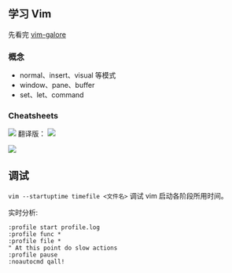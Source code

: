 ## 学习 Vim

先看完 [vim-galore](https://github.com/mhinz/vim-galore)

### 概念

- normal、insert、visual 等模式
- window、pane、buffer
- set、let、command

### Cheatsheets

![](http://people.csail.mit.edu/vgod/vim/vim-cheat-sheet-en.png)
翻译版：
![](http://blog.vgod.tw.s3.amazonaws.com/wp-content/uploads/2009/12/vim-cheat-sheet-full.png)

![](https://cdn.shopify.com/s/files/1/0165/4168/files/preview.png)


## 调试
`vim --startuptime timefile <文件名>` 调试 vim 启动各阶段所用时间。

实时分析:

```
:profile start profile.log
:profile func *
:profile file *
" At this point do slow actions
:profile pause
:noautocmd qall!
```


